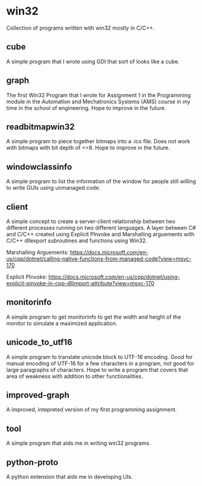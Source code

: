 # win32
Collection of programs written with win32 mostly in C/C++.

## cube
A simple program that I wrote using GDI that sort of looks like a cube.

## graph
The first Win32 Program that I wrote for Assignment 1 in the Programming module in the Automation and Mechatronics Systems (AMS) course in my time in the school of engineering. Hope to improve in the future.

## readbitmapwin32
A simple program to piece together bitmaps into a .ico file. Does not work with bitmaps with bit depth of <=8. Hope to improve in the future.

## windowclassinfo
A simple program to list the information of the window for people still willing to write GUIs using unmanaged code.

## client
A simple concept to create a server-client relationship between two different processes running on two different languages. A layer between C# and C/C++ created using Explicit PInvoke and Marshalling arguements with C/C++ dllexport subroutines and functions using Win32. 

Marshalling Arguements: https://docs.microsoft.com/en-us/cpp/dotnet/calling-native-functions-from-managed-code?view=msvc-170 

Explicit PInvoke: https://docs.microsoft.com/en-us/cpp/dotnet/using-explicit-pinvoke-in-cpp-dllimport-attribute?view=msvc-170

## monitorinfo
A simple program to get monitorinfo to get the width and height of the monitor to simulate a maximized application.

## unicode_to_utf16
A simple program to translate unicode block to UTF-16 encoding. Good for manual encoding of UTF-16 for a few characters in a program, not good for large paragraphs of characters. Hope to write a program that covers that area of weakness with addition to other functionalities.

## improved-graph
A improved, intepreted version of my first programming assignment.

## tool
A simple program that aids me in writing win32 programs.

## python-proto
A python extension that aids me in developing UIs.